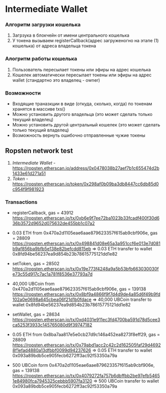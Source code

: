 # Intermediate Wallet

### Алгоритм загрузки кошелька

1. Загрзука в блокчейн от имени центрального кошелька
2. У токена вызываем registerCallback(адрес загруженогно на этапе (1) кошелька) от адреса владельца токена

### Алогритм работы кошелька 

1. Пользователь пересылает токены или эфиры на адрес кошелька
2. Кошелек автоматически пересылает токены или эфиры на адрес wallet (стандартно это владелец - owner)

### Возможности
* Входящие траназкции в виде (откуда, сколько, когда) по токенам хранятся в массиве txs()
* Можно установить другого владельца (это может сделать только текущий владелец)
* Можно установить другой центральный кошелек (это может сделать только текущий владелец)
* Возможность вернуть ошибочно отправленные чужие токены

## Ropsten network test

1. _Intermediate Wallet_ - https://ropsten.etherscan.io/address/0x0478038b27aef7b1c655474d2b1433e61d271a51
2. _Token_ - https://ropsten.etherscan.io/token/0x298af0b09ba3db8447cc6db85d0c954f9f981923

### Transactions

* registerCallback, gas = 43912
https://ropsten.etherscan.io/tx/0xb6e9f7ee72ba1023b33fcadf400f30d636b3572d9652d075632de455bb1c07a2

* 0.03 ETH from 0x470a2d1105eae6aae879623357f615ab9cbf906e, gas = 28809
https://ropsten.etherscan.io/tx/0x498841d08e65a3a951ccf6e013e7d081b9af856ba9bfb5e138e82befcdd815eb
=> 0.03 ETH transfer to wallet 0x8fd94be56237ea9d854b23b78615775121dd1e82

* setToken, gas = 28502
https://ropsten.etherscan.io/tx/0x19e773f4248a9a5b53bfb663030030fe73c55d917c7ac1a781f8536e37793a7d

* 40,000 UBCoin from 0x470a2d1105eae6aae879623357f615ab9cbf906e, gas = 139138
https://ropsten.etherscan.io/tx/0x8bf9a4866f9f7d4d9de4a85d6f49b9fd102a0e0698a645cbea06f21d1b0fdace
=> 40,000 UBCoin transfer to wallet 0x8fd94be56237ea9d854b23b78615775121dd1e82

* setWallet, gas = 28634
https://ropsten.etherscan.io/tx/0xd4031e911ec3fd4700ba591d78d5cee3ca5253f3933c145765080d9f39747182

* 0.05 ETH from 0x8ba7aa817e5e0cb27d9c146a452ea8273f8eff29, gas = 28809
https://ropsten.etherscan.io/tx/0x79abd1acc2c42c2d162505faf29d46928f1efad4880a13dfbbf0099d94237626
=> 0.05 ETH transfer to wallet 0x093a89bdb5ce905fecb6272ff3ac92f53350a79a

* 500 UBCoin form 0x470a2d1105eae6aae879623357f615ab9cbf906e, gas = 139138
https://ropsten.etherscan.io/tx/0x4079272fa757b6dbffbb2be97efb54651e84980fca7945325cebbb5907fa3120
=> 500 UBCoin transfer to wallet 0x093a89bdb5ce905fecb6272ff3ac92f53350a79a
